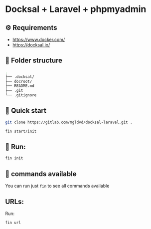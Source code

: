 # Docksal + Laravel + phpmyadmin

## ⚙️ Requirements

- https://www.docker.com/
- https://docksal.io/

## 📍 Folder structure

```bash
.
├── .docksal/
├── docroot/
├── README.md
├── .git
└── .gitignore
```

## 📍 Quick start

```bash
git clone https://gitlab.com/mgldvd/docksal-laravel.git .
```

```bash
fin start/init
```

## 📍 Run:

```bash
fin init
```

## 📍 commands available

You can run just `fin` to see all commands available

## URLs:

Run:

```bash
fin url
```
